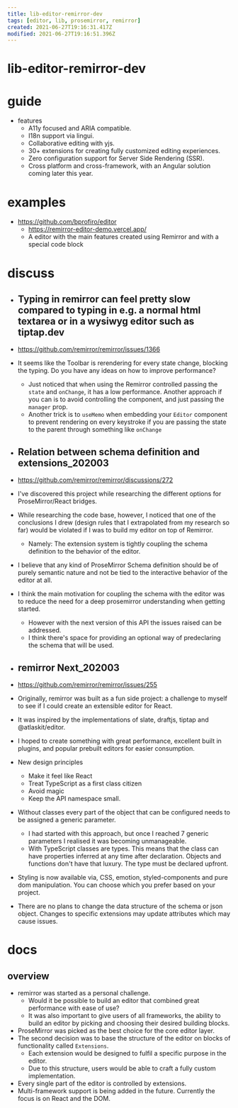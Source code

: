```yaml
---
title: lib-editor-remirror-dev
tags: [editor, lib, prosemirror, remirror]
created: 2021-06-27T19:16:31.417Z
modified: 2021-06-27T19:16:51.396Z
---
```


# lib-editor-remirror-dev

# guide

- features
  - A11y focused and ARIA compatible.
  - I18n support via lingui.
  - Collaborative editing with yjs.
  - 30+ extensions for creating fully customized editing experiences.
  - Zero configuration support for Server Side Rendering (SSR).
  - Cross platform and cross-framework, with an Angular solution coming later this year.
# examples
- https://github.com/bprofiro/editor
  - https://remirror-editor-demo.vercel.app/
  - A editor with the main features created using Remirror and with a special code block 
# discuss
- ## Typing in remirror can feel pretty slow compared to typing in e.g. a normal html textarea or in a wysiwyg editor such as tiptap.dev
- https://github.com/remirror/remirror/issues/1366
- It seems like the Toolbar is rerendering for every state change, blocking the typing. Do you have any ideas on how to improve performance?
  - Just noticed that when using the Remirror controlled passing the `state` and `onChange`, it has a low performance. Another approach if you can is to avoid controlling the component, and just passing the `manager` prop.
  - Another trick is to `useMemo` when embedding your `Editor` component to prevent rendering on every keystroke if you are passing the state to the parent through something like `onChange`

- ## Relation between schema definition and extensions_202003
- https://github.com/remirror/remirror/discussions/272
- I've discovered this project while researching the different options for ProseMirror/React bridges. 
- While researching the code base, however, I noticed that one of the conclusions I drew (design rules that I extrapolated from my research so far) would be violated if I was to build my editor on top of Remirror.
  - Namely: The extension system is tightly coupling the schema definition to the behavior of the editor.
- I believe that any kind of ProseMirror Schema definition should be of purely semantic nature and not be tied to the interactive behavior of the editor at all.
- I think the main motivation for coupling the schema with the editor was to reduce the need for a deep prosemirror understanding when getting started.
  - However with the next version of this API the issues raised can be addressed. 
  - I think there's space for providing an optional way of predeclaring the schema that will be used. 

- ## remirror Next_202003
- https://github.com/remirror/remirror/issues/255
- Originally, remirror was built as a fun side project: a challenge to myself to see if I could create an extensible editor for React.
- It was inspired by the implementations of slate, draftjs, tiptap and @atlaskit/editor. 
- I hoped to create something with great performance, excellent built in plugins, and popular prebuilt editors for easier consumption.
- New design principles
  - Make it feel like React
  - Treat TypeScript as a first class citizen
  - Avoid magic
  - Keep the API namespace small.
- Without classes every part of the object that can be configured needs to be assigned a generic parameter. 
  - I had started with this approach, but once I reached 7 generic parameters I realised it was becoming unmanageable.
  - With TypeScript classes are types. This means that the class can have properties inferred at any time after declaration. Objects and functions don't have that luxury. The type must be declared upfront.
- Styling is now available via, CSS, emotion, styled-components and pure dom manipulation. You can choose which you prefer based on your project.
- There are no plans to change the data structure of the schema or json object. Changes to specific extensions may update attributes which may cause issues.
# docs

## overview

- remirror was started as a personal challenge. 
  - Would it be possible to build an editor that combined great performance with ease of use? 
  - It was also important to give users of all frameworks, the ability to build an editor by picking and choosing their desired building blocks.
- ProseMirror was picked as the best choice for the core editor layer.
- The second decision was to base the structure of the editor on blocks of functionality called `Extensions`. 
  - Each extension would be designed to fulfil a specific purpose in the editor. 
  - Due to this structure, users would be able to craft a fully custom implementation.
- Every single part of the editor is controlled by extensions. 
- Multi-framework support is being added in the future. Currently the focus is on React and the DOM.
